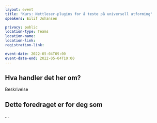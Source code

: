 ```yaml
---
layout: event
title: "Kurs: Nettleser-plugins for å teste på universell utforming"
speakers: Eilif Johansen

privacy: public
location-type: Teams
location-name:
location-link:
registration-link:

event-date: 2022-05-04T09:00
event-date-end: 2022-05-04T10:00
---
```

## Hva handler det her om?
Beskrivelse

## Dette foredraget er for deg som
...
